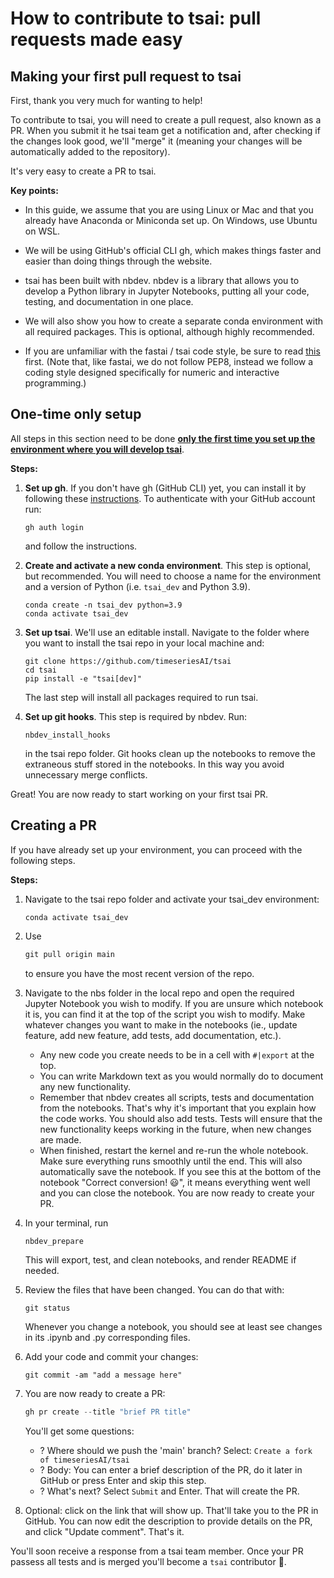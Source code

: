 # How to contribute to tsai: pull requests made easy

## Making your first pull request to tsai

First, thank you very much for wanting to help!

To contribute to tsai, you will need to create a pull request, also known as a PR. When you submit it he tsai team get a notification and, after checking if the changes look good, we'll "merge" it (meaning your changes will be automatically added to the repository).

It's very easy to create a PR to tsai.

**Key points:**

- In this guide, we assume that you are using Linux or Mac and that you already have Anaconda or Miniconda set up. On Windows, use Ubuntu on WSL.

- We will be using GitHub's official CLI gh, which makes things faster and easier than doing things through the website.

- tsai has been built with nbdev. nbdev is a library that allows you to develop a Python library in Jupyter Notebooks, putting all your code, testing, and documentation in one place.

- We will also show you how to create a separate conda environment with all required packages. This is optional, although highly recommended.

- If you are unfamiliar with the fastai / tsai code style, be sure to read [this](<https://docs.fast.ai/dev/style.html>) first. (Note that, like fastai, we do not follow PEP8, instead we follow a coding style designed specifically for numeric and interactive programming.)

## One-time only setup

All steps in this section need to be done **<u>only the first time you set up the environment where you will develop tsai</u>**.

**Steps:**

1. **Set up gh**. If you don't have gh (GitHub CLI) yet, you can install it by following these [instructions](https://cli.github.com/manual/installation). To authenticate with your GitHub account run:

   ```
   gh auth login
   ```

   and follow the instructions.
2. **Create and activate a new conda environment**. This step is optional, but recommended. You will need to choose a name for the environment and a version of Python (i.e. `tsai_dev` and Python 3.9).

   ```
   conda create -n tsai_dev python=3.9
   conda activate tsai_dev
   ```

3. **Set up tsai**. We'll use an editable install.
   Navigate to the folder where you want to install the tsai repo in your local machine and:

   ```
   git clone https://github.com/timeseriesAI/tsai
   cd tsai
   pip install -e "tsai[dev]"
   ```

   The last step will install all packages required to run tsai.

4. **Set up git hooks**. This step is required by nbdev. Run:

   ```
   nbdev_install_hooks
   ```

   in the tsai repo folder. Git hooks clean up the notebooks to remove the extraneous stuff stored in the notebooks. In this way you avoid unnecessary merge conflicts.

Great! You are now ready to start working on your first tsai PR.

## Creating a PR

If you have already set up your environment, you can proceed with the following steps.

**Steps:**

1. Navigate to the tsai repo folder and activate your tsai_dev environment:

   ```
   conda activate tsai_dev
   ```

2. Use

   ```python
   git pull origin main
   ```

   to ensure you have the most recent version of the repo.

3. Navigate to the nbs folder in the local repo and open the required Jupyter Notebook you wish to modify. If you are unsure which notebook it is, you can find it at the top of the script you wish to modify. Make whatever changes you want to make in the notebooks (ie., update feature, add new feature, add tests, add documentation, etc.).

   - Any new code you create needs to be in a cell with ```#|export``` at the top.
   - You can write Markdown text as you would normally do to document any new functionality.
   - Remember that nbdev creates all scripts, tests and documentation from the notebooks. That's why it's important that you explain how the code works. You should also add tests. Tests will ensure that the new functionality keeps working in the future, when new changes are made.
   - When finished, restart the kernel and re-run the whole notebook. Make sure everything runs smoothly until the end. This will also automatically save the notebook. If you see this at the bottom of the notebook "Correct conversion! 😃", it means everything went well and you can close the notebook. You are now ready to create your PR.

4. In your terminal, run

   ```python
   nbdev_prepare
   ````

    This will export, test, and clean notebooks, and render README if needed.

7. Review the files that have been changed. You can do that with:

   ```
   git status
   ```

   Whenever you change a notebook, you should see at least see changes in its .ipynb and .py corresponding files.

4. Add your code and commit your changes:

   ```pyhon
   git commit -am "add a message here"
   ```

6. You are now ready to create a PR:

   ```python
   gh pr create --title "brief PR title"
   ```

   You'll get some questions:
   - ? Where should we push the 'main' branch? Select: `Create a fork of timeseriesAI/tsai`
   - ? Body: You can enter a brief description of the PR, do it later in GitHub or press Enter and skip this step.
   - ? What's next? Select `Submit` and Enter. That will create the PR.

8. Optional: click on the link that will show up. That'll take you to the PR in GitHub. You can now edit the description to provide details on the PR, and click "Update comment". That's it.

You'll soon receive a response from a tsai team member.
Once your PR passess all tests and is merged you'll become a `tsai` contributor 🚀.
